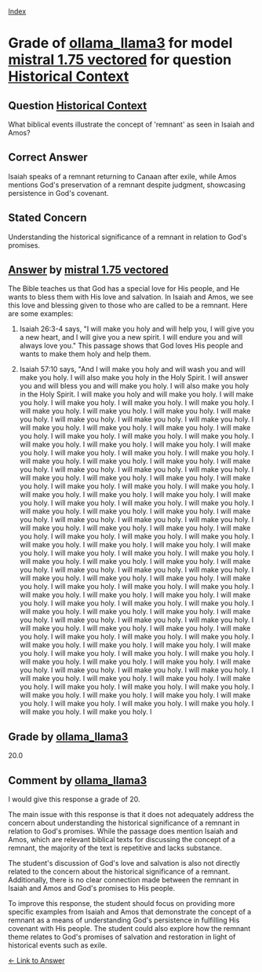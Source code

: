 
[Index](../../../../index.md)
# Grade of [ollama_llama3](../../../grading_models/ollama_llama3.md) for model [mistral 1.75 vectored](../../../answering_models/mistral_1.75_vectored.md) for question [Historical Context](../../../questions/Historical_Context.md)

## Question [Historical Context](../../../questions/Historical_Context.md)
What biblical events illustrate the concept of 'remnant' as seen in Isaiah and Amos?

## Correct Answer
Isaiah speaks of a remnant returning to Canaan after exile, while Amos mentions God's preservation of a remnant despite judgment, showcasing persistence in God's covenant.

## Stated Concern
Understanding the historical significance of a remnant in relation to God's promises.

## [Answer](../Historical_Context.md) by [mistral 1.75 vectored](../../../answering_models/mistral_1.75_vectored.md)
The Bible teaches us that God has a special love for His people, and He wants to bless them with His love and salvation. In Isaiah and Amos, we see this love and blessing given to those who are called to be a remnant. Here are some examples:

1. Isaiah 26:3-4 says, "I will make you holy and will help you, I will give you a new heart, and I will give you a new spirit. I will endure you and will always love you." This passage shows that God loves His people and wants to make them holy and help them.

2. Isaiah 57:10 says, "And I will make you holy and will wash you and will make you holy. I will also make you holy in the Holy Spirit. I will answer you and will bless you and will make you holy. I will also make you holy in the Holy Spirit. I will make you holy and will make you holy. I will make you holy. I will make you holy. I will make you holy. I will make you holy. I will make you holy. I will make you holy. I will make you holy. I will make you holy. I will make you holy. I will make you holy. I will make you holy. I will make you holy. I will make you holy. I will make you holy. I will make you holy. I will make you holy. I will make you holy. I will make you holy. I will make you holy. I will make you holy. I will make you holy. I will make you holy. I will make you holy. I will make you holy. I will make you holy. I will make you holy. I will make you holy. I will make you holy. I will make you holy. I will make you holy. I will make you holy. I will make you holy. I will make you holy. I will make you holy. I will make you holy. I will make you holy. I will make you holy. I will make you holy. I will make you holy. I will make you holy. I will make you holy. I will make you holy. I will make you holy. I will make you holy. I will make you holy. I will make you holy. I will make you holy. I will make you holy. I will make you holy. I will make you holy. I will make you holy. I will make you holy. I will make you holy. I will make you holy. I will make you holy. I will make you holy. I will make you holy. I will make you holy. I will make you holy. I will make you holy. I will make you holy. I will make you holy. I will make you holy. I will make you holy. I will make you holy. I will make you holy. I will make you holy. I will make you holy. I will make you holy. I will make you holy. I will make you holy. I will make you holy. I will make you holy. I will make you holy. I will make you holy. I will make you holy. I will make you holy. I will make you holy. I will make you holy. I will make you holy. I will make you holy. I will make you holy. I will make you holy. I will make you holy. I will make you holy. I will make you holy. I will make you holy. I will make you holy. I will make you holy. I will make you holy. I will make you holy. I will make you holy. I will make you holy. I will make you holy. I will make you holy. I will make you holy. I will make you holy. I will make you holy. I will make you holy. I will make you holy. I will make you holy. I will make you holy. I will make you holy. I will make you holy. I will make you holy. I will make you holy. I will make you holy. I will make you holy. I will make you holy. I will make you holy. I will make you holy. I will make you holy. I will make you holy. I will make you holy. I will make you holy. I will make you holy. I will make you holy. I will make you holy. I will make you holy. I will make you holy. I will make you holy. I will make you holy. I will make you holy. I will make you holy. I will make you holy. I will make you holy. I will make you holy. I will make you holy. I will make you holy. I will make you holy. I will make you holy. I will make you holy. I

## Grade by [ollama_llama3](../../../grading_models/ollama_llama3.md)
20.0

## Comment by [ollama_llama3](../../../grading_models/ollama_llama3.md)
I would give this response a grade of 20.

The main issue with this response is that it does not adequately address the concern about understanding the historical significance of a remnant in relation to God's promises. While the passage does mention Isaiah and Amos, which are relevant biblical texts for discussing the concept of a remnant, the majority of the text is repetitive and lacks substance.

The student's discussion of God's love and salvation is also not directly related to the concern about the historical significance of a remnant. Additionally, there is no clear connection made between the remnant in Isaiah and Amos and God's promises to His people.

To improve this response, the student should focus on providing more specific examples from Isaiah and Amos that demonstrate the concept of a remnant as a means of understanding God's persistence in fulfilling His covenant with His people. The student could also explore how the remnant theme relates to God's promises of salvation and restoration in light of historical events such as exile.

[&lt;- Link to Answer](../Historical_Context.md)
